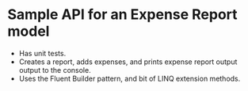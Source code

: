 # Sample API for an Expense Report model
- Has unit tests.
- Creates a report, adds expenses, and prints expense report output output to the console.
- Uses the Fluent Builder pattern, and bit of LINQ extension methods.
